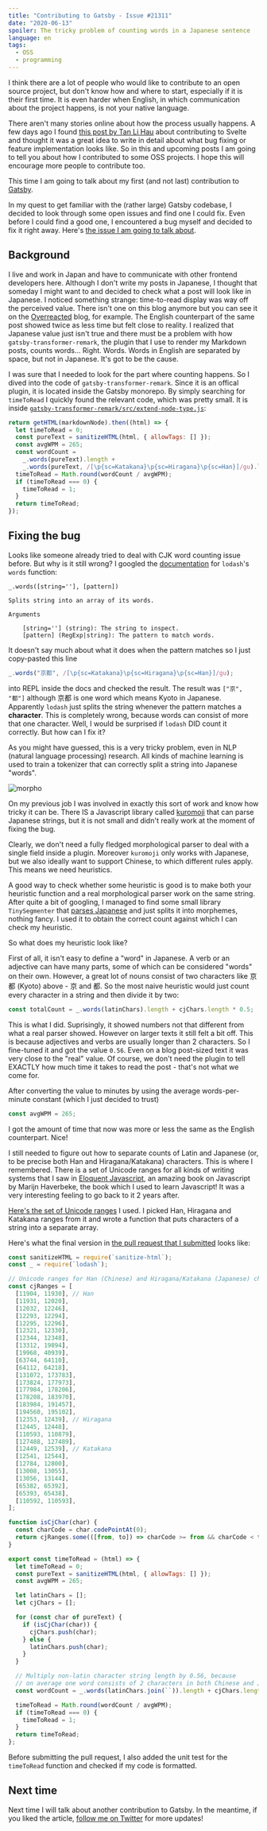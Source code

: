 ```yaml
---
title: "Contributing to Gatsby - Issue #21311"
date: "2020-06-13"
spoiler: The tricky problem of counting words in a Japanese sentence
language: en
tags:
  - OSS
  - programming
---
```


I think there are a lot of people who would like to contribute to an open source project, but don't know how and where to start, especially if it is their first time. It is even harder when English, in which communication about the project happens, is not your native language.

There aren't many stories online about how the process usually happens. A few days ago I found [this post by Tan Li Hau](https://lihautan.com/contributing-to-svelte-fixing-issue-4392/) about contributing to Svelte and thought it was a great idea to write in detail about what bug fixing or feature implementation looks like. So in this and upcoming posts I am going to tell you about how I contributed to some OSS projects. I hope this will encourage more people to contribute too.

This time I am going to talk about my first (and not last) contribution to [Gatsby](https://www.gatsbyjs.org/).

In my quest to get familiar with the (rather large) Gatsby codebase, I decided to look through some open issues and find one I could fix. Even before I could find a good one, I encountered a bug myself and decided to fix it right away. Here's [the issue I am going to talk about](https://github.com/gatsbyjs/gatsby/issues/21311).

## Background

I live and work in Japan and have to communicate with other frontend developers here. Although I don't write my posts in Japanese, I thought that someday I might want to and decided to check what a post will look like in Japanese. I noticed something strange: time-to-read display was way off the perceived value. There isn't one on this blog anymore but you can see it on the [Overreacted](https://overreacted.io/) blog, for example. The English counterpart of the same post showed twice as less time but felt close to reality. I realized that Japanese value just isn't true and there must be a problem with how `gatsby-transformer-remark`, the plugin that I use to render my Markdown posts, counts words... Right. Words. Words in English are separated by space, but not in Japanese. It's got to be the cause.

I was sure that I needed to look for the part where counting happens. So I dived into the code of `gatsby-transformer-remark`. Since it is an offical plugin, it is located inside the Gatsby monorepo.
By simply searching for `timeToRead` I quickly found the relevant code, which was pretty small. It is inside [`gatsby-transformer-remark/src/extend-node-type.js`](https://github.com/gatsbyjs/gatsby/blob/master/packages/gatsby-transformer-remark/src/extend-node-type.js):

```javascript
return getHTML(markdownNode).then((html) => {
  let timeToRead = 0;
  const pureText = sanitizeHTML(html, { allowTags: [] });
  const avgWPM = 265;
  const wordCount =
    _.words(pureText).length +
    _.words(pureText, /[\p{sc=Katakana}\p{sc=Hiragana}\p{sc=Han}]/gu).length;
  timeToRead = Math.round(wordCount / avgWPM);
  if (timeToRead === 0) {
    timeToRead = 1;
  }
  return timeToRead;
});
```

## Fixing the bug

Looks like someone already tried to deal with CJK word counting issue before. But why is it still wrong? I googled the [documentation](https://lodash.com/docs/#words) for `lodash`'s `words` function:

```plain
_.words([string=''], [pattern])

Splits string into an array of its words.

Arguments

    [string=''] (string): The string to inspect.
    [pattern] (RegExp|string): The pattern to match words.
```

It doesn't say much about what it does when the pattern matches so I just copy-pasted this line

```javascript
_.words("京都", /[\p{sc=Katakana}\p{sc=Hiragana}\p{sc=Han}]/gu);
```

into REPL inside the docs and checked the result. The result was `["京", "都"]` although 京都 is one word which means Kyoto in Japanese. Apparently `lodash` just splits the string whenever the pattern matches a **character**. This is completely wrong, because words can consist of more that one character. Well, I would be surprised if `lodash` DID count it correctly. But how can I fix it?

As you might have guessed, this is a very tricky problem, even in NLP (natural language processing) research. All kinds of machine learning is used to train a tokenizer that can correctly split a string into Japanese "words".

![morpho](/assets/morpho.png)

On my previous job I was involved in exactly this sort of work and know how tricky it can be. There IS a Javascript library called [kuromoji](https://github.com/takuyaa/kuromoji.js) that can parse Japanese strings, but it is not small and didn't really work at the moment of fixing the bug.

Clearly, we don't need a fully fledged morphological parser to deal with a single field inside a plugin. Moreover `kuromoji` only works with Japanese, but we also ideally want to support Chinese, to which different rules apply. This means we need heuristics.

A good way to check whether some heuristic is good is to make both your heuristic function and a real morphological parser work on the same string. After quite a bit of googling, I managed to find some small library `TinySegmenter` that [parses Japanese](http://chasen.org/~taku/software/TinySegmenter/) and just splits it into morphemes, nothing fancy. I used it to obtain the correct count against which I can check my heuristic.

So what does my heuristic look like?

First of all, it isn't easy to define a "word" in Japanese. A verb or an adjective can have many parts, some of which can be considered "words" on their own. However, a great lot of nouns consist of two characters like 京都 (Kyoto) above - 京 and 都. So the most naive heuristic would just count every character in a string and then divide it by two:

```javascript
const totalCount = _.words(latinChars).length + cjChars.length * 0.5;
```

This is what I did. Suprisingly, it showed numbers not that different from what a real parser showed. However on larger texts it still felt a bit off. This is because adjectives and verbs are usually longer than 2 characters. So I fine-tuned it and got the value `0.56`. Even on a blog post-sized text it was very close to the "real" value. Of course, we don't need the plugin to tell EXACTLY how much time it takes to read the post - that's not what we come for.

After converting the value to minutes by using the average words-per-minute constant (which I just decided to trust)

```javascript
const avgWPM = 265;
```

I got the amount of time that now was more or less the same as the English counterpart. Nice!

I still needed to figure out how to separate counts of Latin and Japanese (or, to be precise both Han and Hiragana/Katakana) characters. This is where I remembered. There is a set of Unicode ranges for all kinds of writing systems that I saw in [Eloquent Javascript](https://eloquentjavascript.net/), an amazing book on Javascript by Marijn Haverbeke, the book which I used to learn Javascript! It was a very interesting feeling to go back to it 2 years after.

[Here's the set of Unicode ranges](https://eloquentjavascript.net/code/scripts.js) I used. I picked Han, Hiragana and Katakana ranges from it and wrote a function that puts characters of a string into a separate array.

Here's what the final version in [the pull request that I submitted](https://github.com/gatsbyjs/gatsby/pull/21312) looks like:

```javascript
const sanitizeHTML = require(`sanitize-html`);
const _ = require(`lodash`);

// Unicode ranges for Han (Chinese) and Hiragana/Katakana (Japanese) characters
const cjRanges = [
  [11904, 11930], // Han
  [11931, 12020],
  [12032, 12246],
  [12293, 12294],
  [12295, 12296],
  [12321, 12330],
  [12344, 12348],
  [13312, 19894],
  [19968, 40939],
  [63744, 64110],
  [64112, 64218],
  [131072, 173783],
  [173824, 177973],
  [177984, 178206],
  [178208, 183970],
  [183984, 191457],
  [194560, 195102],
  [12353, 12439], // Hiragana
  [12445, 12448],
  [110593, 110879],
  [127488, 127489],
  [12449, 12539], // Katakana
  [12541, 12544],
  [12784, 12800],
  [13008, 13055],
  [13056, 13144],
  [65382, 65392],
  [65393, 65438],
  [110592, 110593],
];

function isCjChar(char) {
  const charCode = char.codePointAt(0);
  return cjRanges.some(([from, to]) => charCode >= from && charCode < to);
}

export const timeToRead = (html) => {
  let timeToRead = 0;
  const pureText = sanitizeHTML(html, { allowTags: [] });
  const avgWPM = 265;

  let latinChars = [];
  let cjChars = [];

  for (const char of pureText) {
    if (isCjChar(char)) {
      cjChars.push(char);
    } else {
      latinChars.push(char);
    }
  }

  // Multiply non-latin character string length by 0.56, because
  // on average one word consists of 2 characters in both Chinese and Japanese
  const wordCount = _.words(latinChars.join(``)).length + cjChars.length * 0.56;

  timeToRead = Math.round(wordCount / avgWPM);
  if (timeToRead === 0) {
    timeToRead = 1;
  }
  return timeToRead;
};
```

Before submitting the pull request, I also added the unit test for the `timeToRead` function and checked if my code is formatted.

## Next time

Next time I will talk about another contribution to Gatsby. In the meantime, if you liked the article, [follow me on Twitter](https://twitter.com/maaiiya8) for more updates!
